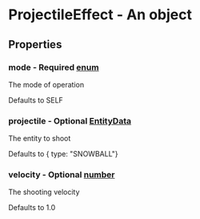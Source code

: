 

# ProjectileEffect - An object



## Properties



### mode - Required [enum](enum)



 The mode of operation



Defaults to SELF



### projectile - Optional [EntityData](EntityData)



 The entity to shoot



Defaults to { type: \"SNOWBALL\"}



### velocity - Optional [number](number)



 The shooting velocity



Defaults to 1.0

